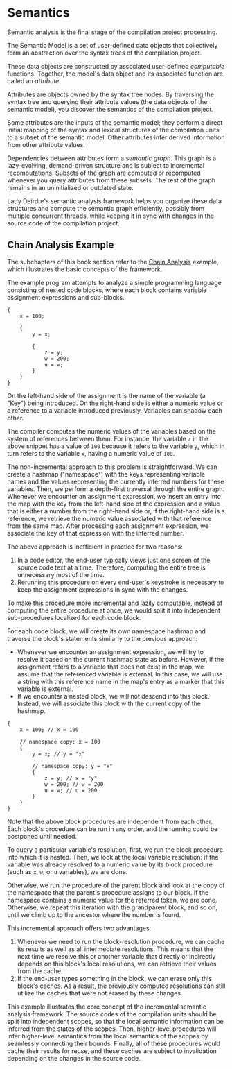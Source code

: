 <!------------------------------------------------------------------------------
  This file is a part of the "Lady Deirdre" work,
  a compiler front-end foundation technology.

  This work is proprietary software with source-available code.

  To copy, use, distribute, and contribute to this work, you must agree to
  the terms of the General License Agreement:

  https://github.com/Eliah-Lakhin/lady-deirdre/blob/master/EULA.md.

  The agreement grants you a Commercial-Limited License that gives you
  the right to use my work in non-commercial and limited commercial products
  with a total gross revenue cap. To remove this commercial limit for one of
  your products, you must acquire an Unrestricted Commercial License.

  If you contribute to the source code, documentation, or related materials
  of this work, you must assign these changes to me. Contributions are
  governed by the "Derivative Work" section of the General License
  Agreement.

  Copying the work in parts is strictly forbidden, except as permitted under
  the terms of the General License Agreement.

  If you do not or cannot agree to the terms of this Agreement,
  do not use this work.

  This work is provided "as is" without any warranties, express or implied,
  except to the extent that such disclaimers are held to be legally invalid.

  Copyright (c) 2024 Ilya Lakhin (Илья Александрович Лахин).
  All rights reserved.
------------------------------------------------------------------------------->

# Semantics

Semantic analysis is the final stage of the compilation project processing.

The Semantic Model is a set of user-defined data objects that collectively form
an abstraction over the syntax trees of the compilation project.

These data objects are constructed by associated user-defined *computable*
functions. Together, the model's data object and its associated function are
called an *attribute*.

Attributes are objects owned by the syntax tree nodes. By traversing the syntax
tree and querying their attribute values (the data objects of the semantic
model), you discover the semantics of the compilation project.

Some attributes are the inputs of the semantic model; they perform a direct
initial mapping of the syntax and lexical structures of the compilation units to
a subset of the semantic model. Other attributes infer derived information from
other attribute values.

Dependencies between attributes form a *semantic graph*. This graph is a
lazy-evolving, demand-driven structure and is subject to incremental
recomputations. Subsets of the graph are computed or recomputed whenever you
query attributes from these subsets. The rest of the graph remains in an
uninitialized or outdated state.

Lady Deirdre's semantic analysis framework helps you organize these data
structures and compute the semantic graph efficiently, possibly from multiple
concurrent threads, while keeping it in sync with changes in the source code of
the compilation project.

## Chain Analysis Example

The subchapters of this book section refer to the [Chain Analysis](todo)
example, which illustrates the basic concepts of the framework.

The example program attempts to analyze a simple programming language consisting
of nested code blocks, where each block contains variable assignment expressions
and sub-blocks.

```text
{
    x = 100;

    {
        y = x;

        {
            z = y;
            w = 200;
            u = w;
        }
    }
}
```

On the left-hand side of the assignment is the name of the variable (a "Key")
being introduced. On the right-hand side is either a numeric value or a
reference to a variable introduced previously. Variables can shadow each other.

The compiler computes the numeric values of the variables based on the system of
references between them. For instance, the variable `z` in the above snippet has
a value of `100` because it refers to the variable `y`, which in turn refers to
the variable `x`, having a numeric value of `100`.

The non-incremental approach to this problem is straightforward. We can create a
hashmap ("namespace") with the keys representing variable names and the values
representing the currently inferred numbers for these variables. Then, we
perform a depth-first traversal through the entire graph. Whenever we encounter
an assignment expression, we insert an entry into the map with the key from the
left-hand side of the expression and a value that is either a number from the
right-hand side or, if the right-hand side is a reference, we retrieve the
numeric value associated with that reference from the same map. After processing
each assignment expression, we associate the key of that expression with the
inferred number.

The above approach is inefficient in practice for two reasons:

1. In a code editor, the end-user typically views just one screen of the source
   code text at a time. Therefore, computing the entire tree is unnecessary most
   of the time.
2. Rerunning this procedure on every end-user's keystroke is necessary to keep
   the assignment expressions in sync with the changes.

To make this procedure more incremental and lazily computable, instead of
computing the entire procedure at once, we would split it into independent
sub-procedures localized for each code block.

For each code block, we will create its own namespace hashmap and traverse the
block's statements similarly to the previous approach:

- Whenever we encounter an assignment expression, we will try to resolve it
  based on the current hashmap state as before. However, if the assignment
  refers to a variable that does not exist in the map, we assume that the
  referenced variable is external. In this case, we will use a string with this
  reference name in the map's entry as a marker that this variable is external.
- If we encounter a nested block, we will not descend into this block. Instead,
  we will associate this block with the current copy of the hashmap.

```text
{
    x = 100; // x = 100

    // namespace copy: x = 100
    {
        y = x; // y = "x"

        // namespace copy: y = "x"
        {
            z = y; // x = "y"
            w = 200; // w = 200
            u = w; // u = 200
        }
    }
}
```

Note that the above block procedures are independent from each other. Each
block's procedure can be run in any order, and the running could be postponed
until needed.

To query a particular variable's resolution, first, we run the block procedure
into which it is nested. Then, we look at the local variable resolution: if the
variable was already resolved to a numeric value by its block procedure (such
as `x`, `w`, or `u` variables), we are done.

Otherwise, we run the procedure of the parent block and look at the copy of the
namespace that the parent's procedure assigns to our block. If the namespace
contains a numeric value for the referred token, we are done. Otherwise, we
repeat this iteration with the grandparent block, and so on, until we climb up
to the ancestor where the number is found.

This incremental approach offers two advantages:

1. Whenever we need to run the block-resolution procedure, we can cache its
   results as well as all intermediate resolutions. This means that the next
   time we resolve this or another variable that directly or indirectly depends
   on this block's local resolutions, we can retrieve their values from the
   cache.
2. If the end-user types something in the block, we can erase only this block's
   caches. As a result, the previously computed resolutions can still utilize
   the caches that were not erased by these changes.

This example illustrates the core concept of the incremental semantic analysis
framework. The source codes of the compilation units should be split into
independent scopes, so that the local semantic information can be inferred from
the states of the scopes. Then, higher-level procedures will infer higher-level
semantics from the local semantics of the scopes by seamlessly connecting their
bounds. Finally, all of these procedures would cache their results for reuse,
and these caches are subject to invalidation depending on the changes in the
source code.
